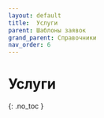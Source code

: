 ```yaml
---
layout: default
title:	Услуги
parent: Шаблоны заявок
grand_parent: Справочники
nav_order: 6
---
```


# Услуги
{: .no_toc }
